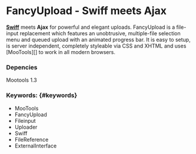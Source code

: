 FancyUpload - Swiff meets Ajax
========================

**[Swiff](http://www.adobe.com/products/flashplayer/)** meets **Ajax** for powerful and elegant uploads.
FancyUpload is a file-input replacement which features an unobtrusive, multiple-file selection
menu and queued upload with an animated progress bar. It is easy to setup, is server independent,
completely styleable via CSS and XHTML and uses [MooTools][] to work in all modern browsers.

### Depencies
  Mootools 1.3

### Keywords: {#keywords}

- MooTools
- FancyUpload
- Fileinput
- Uploader
- Swiff
- FileReference
- ExternalInterface